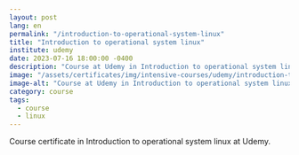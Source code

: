 ```yaml
---
layout: post
lang: en
permalink: "/introduction-to-operational-system-linux"
title: "Introduction to operational system linux"
institute: udemy
date: 2023-07-16 18:00:00 -0400
description: "Course at Udemy in Introduction to operational system linux."
image: "/assets/certificates/img/intensive-courses/udemy/introduction-to-operational-system-linux.jpg"
image-alt: "Course at Udemy in Introduction to operational system linux certificate."
category: course
tags:
  - course
  - linux
---
```


Course certificate in Introduction to operational system linux at Udemy.
